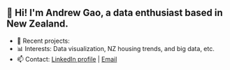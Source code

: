 ## 👋 Hi! I'm Andrew Gao, a data enthusiast based in New Zealand.
- 🚀 Recent projects:    
- 📊 Interests: Data visualization, NZ housing trends, and big data, etc.
- 📫 Contact: [LinkedIn profile](https://www.linkedin.com/in/gaoxinglin/)  | [Email](mailto:gaoxinglin@gmail.com)  
